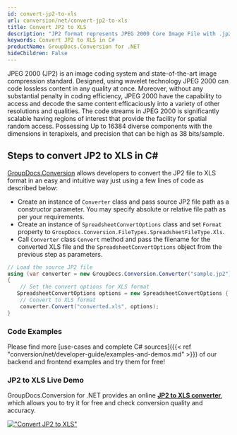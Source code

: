 ```yaml
---
id: convert-jp2-to-xls
url: conversion/net/convert-jp2-to-xls
title: Convert JP2 to XLS
description: "JP2 format represents JPEG 2000 Core Image File with .jp2 extension. Learn how to convert JP2 to XLS file programmatically in C# language using GroupDocs.Conversion for .NET library."
keywords: Convert JP2 to XLS in C#
productName: GroupDocs.Conversion for .NET
hideChildren: False
---
```


JPEG 2000 (JP2) is an image coding system and state-of-the-art image compression standard. Designed, using wavelet technology JPEG 2000 can code lossless content in any quality at once. Moreover, without any substantial penalty in coding efficiency, JPEG 2000  have the capability to access and decode the same content efficaciously into a variety of other resolutions and qualities. The code streams in JPEG 2000 is significantly scalable having regions of interest that provide the facility for spatial random access. Possessing Up to 16384 diverse components with the dimensions in terapixels, and precision that can be high as 38 bits/sample.

## Steps to convert JP2 to XLS in C#

[GroupDocs.Conversion](https://products.groupdocs.com/conversion/net) allows developers to convert the JP2 file to XLS format in an easy and intuitive way just using a few lines of code as described below:

* Create an instance of `Converter` class and pass source JP2 file path as a constructor parameter. You may specify absolute or relative file path as per your requirements. 
* Create an instance of `SpreadsheetConvertOptions` class and set `Format` property to `GroupDocs.Conversion.FileTypes.SpreadsheetFileType.Xls`.
* Call `Converter` class `Convert` method and pass the filename for the converted XLS file and the `SpreadsheetConvertOptions` object from the previous step as parameters.

```csharp
// Load the source JP2 file
using (var converter = new GroupDocs.Conversion.Converter("sample.jp2"))
{
    // Set the convert options for XLS format
   SpreadsheetConvertOptions options = new SpreadsheetConvertOptions { Format = GroupDocs.Conversion.FileTypes.SpreadsheetFileType.Xls };
    // Convert to XLS format
    converter.Convert("converted.xls", options);
}
```

### Code Examples

Please find more [use-cases and complete C# sources]({{< ref "conversion/net/developer-guide/examples-and-demos.md" >}}) of our backend and frontend examples and try them for free!

### JP2 to XLS Live Demo

GroupDocs.Conversion for .NET provides an online [**JP2 to XLS converter**](https://products.groupdocs.app/conversion/jp2-to-xls), which allows you to try it for free and check conversion quality and accuracy.

[!["Convert JP2 to XLS"](conversion/net/images/convert-to-xls/convert-jp2-to-xls.png)](https://products.groupdocs.app/conversion/jp2-to-xls)
